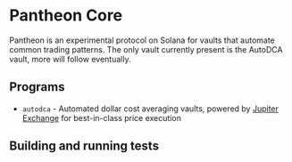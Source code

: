 # Pantheon Core

Pantheon is an experimental protocol on Solana for vaults that automate common trading patterns. The only vault currently present is the AutoDCA vault, more will follow eventually.

## Programs

- `autodca` - Automated dollar cost averaging vaults, powered by [Jupiter Exchange](https://www.jup.ag) for best-in-class price execution

## Building and running tests
